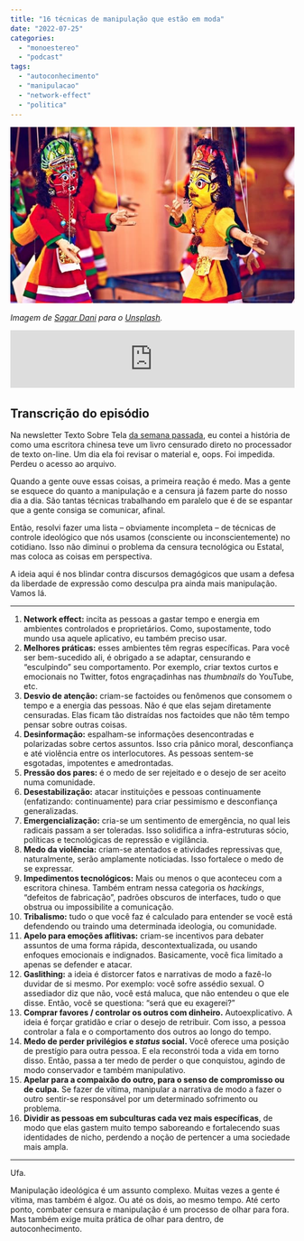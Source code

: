 ```yaml
---
title: "16 técnicas de manipulação que estão em moda"
date: "2022-07-25"
categories: 
  - "monoestereo"
  - "podcast"
tags: 
  - "autoconhecimento"
  - "manipulacao"
  - "network-effect"
  - "politica"
---
```


![Two Puppets](images/sagar-dani-BbOXC95sxlE-unsplash1.jpg)

_Imagem de [Sagar Dani](https://unsplash.com/@sagardani?utm_source=unsplash&utm_medium=referral&utm_content=creditCopyText) para o [Unsplash](https://unsplash.com/s/photos/puppets?utm_source=unsplash&utm_medium=referral&utm_content=creditCopyText)._

<iframe src="https://anchor.fm/monoestereo/embed/episodes/16-tcnicas-de-manipulao-que-esto-em-moda-e1lm54c" height="102px" width="100%" frameborder="0" scrolling="no"></iframe>

## Transcrição do episódio

Na newsletter Texto Sobre Tela [da semana passada](https://eduf.me/oops-voce-foi-censurado/), eu contei a história de como uma escritora chinesa teve um livro censurado direto no processador de texto on-line. Um dia ela foi revisar o material e, oops. Foi impedida. Perdeu o acesso ao arquivo.

Quando a gente ouve essas coisas, a primeira reação é medo. Mas a gente se esquece do quanto a manipulação e a censura já fazem parte do nosso dia a dia. São tantas técnicas trabalhando em paralelo que é de se espantar que a gente consiga se comunicar, afinal.

Então, resolvi fazer uma lista – obviamente incompleta – de técnicas de controle ideológico que nós usamos (consciente ou inconscientemente) no cotidiano. Isso não diminui o problema da censura tecnológica ou Estatal, mas coloca as coisas em perspectiva.

A ideia aqui é nos blindar contra discursos demagógicos que usam a defesa da liberdade de expressão como desculpa pra ainda mais manipulação. Vamos lá.

* * *

1. **Network effect:** incita as pessoas a gastar tempo e energia em ambientes controlados e proprietários. Como, supostamente, todo mundo usa aquele aplicativo, eu também preciso usar.
2. **Melhores práticas:** esses ambientes têm regras específicas. Para você ser bem-sucedido ali, é obrigado a se adaptar, censurando e “esculpindo” seu comportamento. Por exemplo, criar textos curtos e emocionais no Twitter, fotos engraçadinhas nas _thumbnails_ do YouTube, etc.
3. **Desvio de atenção:** criam-se factoides ou fenômenos que consomem o tempo e a energia das pessoas. Não é que elas sejam diretamente censuradas. Elas ficam tão distraídas nos factoides que não têm tempo pensar sobre outras coisas.
4. **Desinformação:** espalham-se informações desencontradas e polarizadas sobre certos assuntos. Isso cria pânico moral, desconfiança e até violência entre os interlocutores. As pessoas sentem-se esgotadas, impotentes e amedrontadas.
5. **Pressão dos pares:** é o medo de ser rejeitado e o desejo de ser aceito numa comunidade.
6. **Desestabilização:** atacar instituições e pessoas continuamente (enfatizando: continuamente) para criar pessimismo e desconfiança generalizadas.
7. **Emergencialização:** cria-se um sentimento de emergência, no qual leis radicais passam a ser toleradas. Isso solidifica a infra-estruturas sócio, políticas e tecnológicas de repressão e vigilância.
8. **Medo da violência:** criam-se atentados e atividades repressivas que, naturalmente, serão amplamente noticiadas. Isso fortalece o medo de se expressar.
9. **Impedimentos tecnológicos:** Mais ou menos o que aconteceu com a escritora chinesa. Também entram nessa categoria os _hackings_, “defeitos de fabricação”, padrões obscuros de interfaces, tudo o que obstrua ou impossibilite a comunicação.
10. **Tribalismo:** tudo o que você faz é calculado para entender se você está defendendo ou traindo uma determinada ideologia, ou comunidade.
11. **Apelo para emoções aflitivas:** criam-se incentivos para debater assuntos de uma forma rápida, descontextualizada, ou usando enfoques emocionais e indignados. Basicamente, você fica limitado a apenas se defender e atacar.
12. **Gaslithing:** a ideia é distorcer fatos e narrativas de modo a fazê-lo duvidar de si mesmo. Por exemplo: você sofre assédio sexual. O assediador diz que não, você está maluca, que não entendeu o que ele disse. Então, você se questiona: “será que eu exagerei?”
13. **Comprar favores / controlar os outros com dinheiro.** Autoexplicativo. A ideia é forçar gratidão e criar o desejo de retribuir. Com isso, a pessoa controlar a fala e o comportamento dos outros ao longo do tempo.
14. **Medo de perder privilégios e _status_ social.** Você oferece uma posição de prestígio para outra pessoa. E ela reconstrói toda a vida em torno disso. Então, passa a ter medo de perder o que conquistou, agindo de modo conservador e também manipulativo.
15. **Apelar para a compaixão do outro, para o senso de compromisso ou de culpa.** Se fazer de vítima, manipular a narrativa de modo a fazer o outro sentir-se responsável por um determinado sofrimento ou problema.
16. **Dividir as pessoas em subculturas cada vez mais específicas**, de modo que elas gastem muito tempo saboreando e fortalecendo suas identidades de nicho, perdendo a noção de pertencer a uma sociedade mais ampla.

* * *

Ufa.

Manipulação ideológica é um assunto complexo. Muitas vezes a gente é vítima, mas também é algoz. Ou até os dois, ao mesmo tempo. Até certo ponto, combater censura e manipulação é um processo de olhar para fora. Mas também exige muita prática de olhar para dentro, de autoconhecimento.
